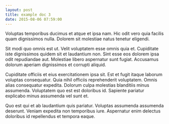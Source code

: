 ```yaml
---
layout: post
title: example doc 3
date: 2015-08-06 07:59:00
---
```


Voluptas temporibus ducimus et atque et ipsa nam. Hic odit vero quia facilis quam dignissimos nulla. Dolorem sit molestiae natus tenetur eligendi.

Sit modi quo omnis est ut. Velit voluptatem esse omnis quia et. Cupiditate iste dignissimos quidem sit et laudantium non. Sint esse eos dolorem ipsa odit repudiandae aut. Molestiae libero aspernatur sunt fugiat. Accusamus dolorum aperiam dignissimos et corrupti aliquid.

Cupiditate officiis et eius exercitationem ipsa sit. Est et fugit itaque laborum voluptas consequatur. Quia nihil officiis reprehenderit voluptatem.
Omnis alias consequatur expedita. Dolorum culpa molestias blanditiis minus assumenda. Voluptatem quo est est doloribus id. Sapiente pariatur explicabo minus assumenda vel sunt et.

Quo est qui et ab laudantium quis pariatur. Voluptas assumenda assumenda deserunt. Veniam expedita non temporibus iure. Aspernatur enim delectus doloribus id repellendus et tempora eaque.